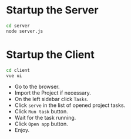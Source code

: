 # Startup the Server

```bash
cd server
node server.js
```

# Startup the Client

```bash
cd client
vue ui
```

* Go to the browser.
* Import the Project if necessary.
* On the left sidebar click `Tasks`.
* Click `serve` in the list of opened project tasks.
* Click `Run task` button.
* Wait for the task running.
* Click `Open app` button.
* Enjoy.
